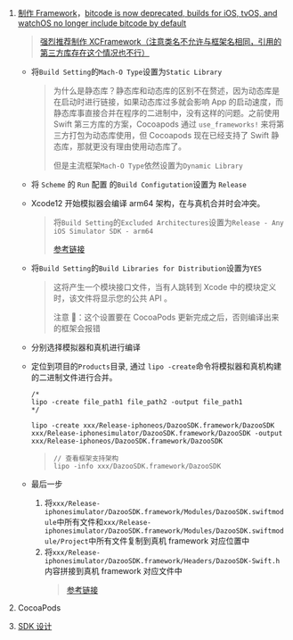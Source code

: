 1. [制作 Framework](https://www.finclip.com/blog/first-app-ep02/)，[bitcode is now deprecated, builds for iOS, tvOS, and watchOS no longer include bitcode by default](https://developer.apple.com/documentation/xcode-release-notes/xcode-14-release-notes)

   > [强烈推荐制作 XCFramework（注意类名不允许与框架名相同，引用的第三方库存在这个情况也不行）](https://xie.infoq.cn/article/38a800650b100239810976c85)

   - 将`Build Setting`的`Mach-O Type`设置为`Static Library`

     > 为什么是静态库？静态库和动态库的区别不在赘述，因为动态库是在启动时进行链接，如果动态库过多就会影响 App 的启动速度，而静态库事直接合并在程序的二进制中，没有这样的问题。之前使用 Swift 第三方库的方案，Cocoapods 通过 `use_frameworks!` 来将第三方打包为动态库使用，但 Cocoapods 现在已经支持了 Swift 静态库，那就更没有理由使用动态库了。
     >
     > 但是主流框架`Mach-O Type`依然设置为`Dynamic Library`

   - 将 `Scheme` 的 `Run` 配置 的`Build Configutation`设置为 `Release`
   - Xcode12 开始模拟器会编译 arm64 架构，在与真机合并时会冲突。

     > 将`Build Setting`的`Excluded Architectures`设置为`Release - Any iOS Simulator SDK - arm64`
     >
     > [参考链接](https://blog.csdn.net/huawt520/article/details/109305833)

   - 将`Build Setting`的`Build Libraries for Distribution`设置为`YES`

     > 这将产生一个模块接口文件，当有人跳转到 Xcode 中的模块定义时，该文件将显示您的公共 API 。
     >
     > 注意 📢：这个设置要在 CocoaPods 更新完成之后，否则编译出来的框架会报错

   - 分别选择模拟器和真机进行编译
   - 定位到项目的`Products`目录, 通过 `lipo -create`命令将模拟器和真机构建的二进制文件进行合并。

     ```shell
     /*
     lipo -create file_path1 file_path2 -output file_path1
     */

     lipo -create xxx/Release-iphoneos/DazooSDK.framework/DazooSDK xxx/Release-iphonesimulator/DazooSDK.framework/DazooSDK -output xxx/Release-iphoneos/DazooSDK.framework/DazooSDK
     ```

     > ```shell
     > // 查看框架支持架构
     > lipo -info xxx/DazooSDK.framework/DazooSDK
     > ```

   - 最后一步
     1. 将`xxx/Release-iphonesimulator/DazooSDK.framework/Modules/DazooSDK.swiftmodule`中所有文件和`xxx/Release-iphonesimulator/DazooSDK.framework/Modules/DazooSDK.swiftmodule/Project`中所有文件复制到真机 framework 对应位置中
     2. 将`xxx/Release-iphonesimulator/DazooSDK.framework/Headers/DazooSDK-Swift.h`内容拼接到真机 framework 对应文件中
        > [参考链接](https://ffairr.com/index.php/2020/06/03/gou-jianswift-heoc-hun-he-de-jing-tai-ku-cun-zai-w/)

2. CocoaPods
3. [SDK 设计](https://juejin.cn/post/6844904131002368008)